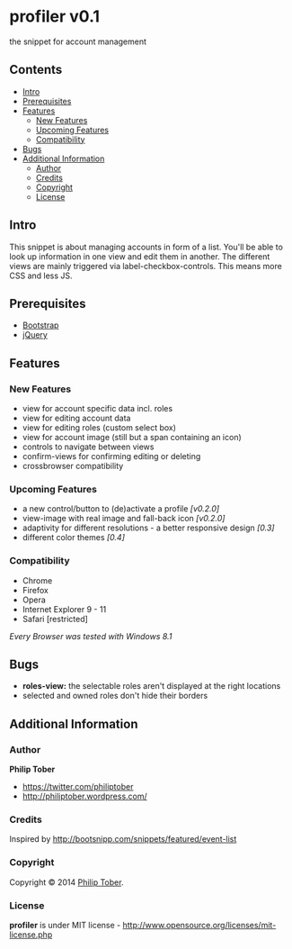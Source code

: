 # profiler v0.1
the snippet for account management

## Contents

- [Intro](#intro)
- [Prerequisites](#prerequisites)
- [Features](#features)
  - [New Features](#new-features)
  - [Upcoming Features](#upcoming-features)
  - [Compatibility](#compatibility)
- [Bugs](#bugs)
- [Additional Information](#additional-information)
  - [Author](#author)
  - [Credits](#credits)
  - [Copyright](#copyright)
  - [License](#license)

## Intro
This snippet is about managing accounts in form of a list. You'll be able to look up information in one view and edit them in another. The different views are mainly triggered via label-checkbox-controls. This means more CSS and less JS.

## Prerequisites
+ [Bootstrap](http://getbootstrap.com/)
+ [jQuery](http://jquery.com/)

## Features

### New Features
+ view for account specific data incl. roles
+ view for editing account data
+ view for editing roles (custom select box)
+ view for account image (still but a span containing an icon)
+ controls to navigate between views
+ confirm-views for confirming editing or deleting
+ crossbrowser compatibility

### Upcoming Features
+ a new control/button to (de)activate a profile *[v0.2.0]*
+ view-image with real image and fall-back icon *[v0.2.0]*
+ adaptivity for different resolutions - a better responsive design *[0.3]*
+ different color themes *[0.4]*

### Compatibility
+ Chrome
+ Firefox
+ Opera
+ Internet Explorer 9 - 11
+ Safari [restricted]

*Every Browser was tested with Windows 8.1*

## Bugs
+ **roles-view:** the selectable roles aren't displayed at the right locations
+ selected and owned roles don't hide their borders

## Additional Information

### Author

**Philip Tober**

+ https://twitter.com/philiptober
+ http://philiptober.wordpress.com/

### Credits

Inspired by http://bootsnipp.com/snippets/featured/event-list

### Copyright
Copyright © 2014 [Philip Tober](https://twitter.com/philiptober).

### License 
**profiler** is under MIT license - http://www.opensource.org/licenses/mit-license.php
